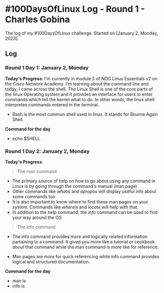 # #100DaysOfLinux Log - Round 1 - Charles Gobina

The log of my #100DaysOfLinux challenge. Started on [January 2, Monday, 2023].

## Log

### Round 1 Day 1: January 2, Monday

**Today's Progress**: I'm currently in module 5 of NDG Linux Essentials v2 on the Cisco Network Academy. I'm learning about the command line and today, I came across the shell. The Linux Shell is one of the core parts of the linux Operating system and it provides an interface for users to enter commands which tell the kernel what to do. In other words, the linux shell interpretes commands entered in the terminal.
- Bash is the most common shell used in linux. It stands for Bourne Again Shell.

**Command for the day**
- echo $SHELL

### Round 1 Day 2: January 2, Monday

**Today's Progress**: 
> The man command
- The primary source of help on how to go about using any command in Linux is by going through the command's manual (man page)
- Other commands like *whatis* and *apropos* will display useful info about some commands too
- It is also important to know where to find these man pages on your system. Commands like *whereis* and *locate* will help with that.
- In addition to the help command, the *info* command can be used to find your way around the OS

> The info command
- The info command provides more and logically related information partaining to a command. It gived you more like a tutorial or cookbook about that command while the man command is more like for reference.

- Man pages are more for quick referencing while info command provides logical and structured documentation.

**Command for the day**
- man ls
- info ls
